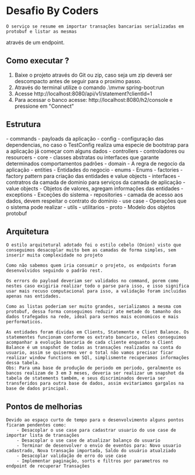 <h1>Desafio By Coders</h1>

    O serviço se resume em importar transações bancarias serializadas em protobuf e listar as mesmas
através de um endpoint.

<h2>Como executar ?</h2>

1. Baixe o projeto através do Git ou zip, caso seja um zip deverá ser descompacto antes de seguir para o proximo passo.
2. Através do terminal utilize o comando .\mvnw spring-boot:run
3. Acesse http://localhost:8080/api/v1/statement?clientId=1
4. Para acessar o banco acesse: http://localhost:8080/h2/console e pressione em "Connect"

<h2>Estrutura</h2>
 - commands - payloads da aplicação
 - config - configuração das dependencias, no caso o TestConfig realiza uma especie de bootstrap para a aplicação já começar com alguns dados
 - controllers - controladores ou resourcers
 - core - classes abstratas ou interfaces que garante determinados comportamentos padrões
 - domain - A regra de negocio da aplicação
   - entities - Entidades do negocio
   - enums - Enums
   - factories - factory pattern para criação das entidades e value objects
   - interfaces - contratros da camada de dominio para serviços da camada de aplicação
   - value objects - Objetos de valores, agregam informações das entidades
 - exceptions - Exceções do sistema
 - repositories - camada de acesso aos dados, devem respeitar o contrato do dominio
 - use case - Operações que o sistema pode realizar
 - utils - utilitarios
 - proto - Modelo dos objetos protobuf

<h2>Arquitetura</h2>

    O estilo arquitetural adotado foi o estilo cebelo (Onion) visto que conseguimos desacoplar muito bem as camadas de forma simples, sem inserir muita complexidade no projeto

    Como não sabemos quem iria consumir o projeto, os endpoints foram desenvolvidos seguindo o padrão rest.

    Os errors do payload deveriam ser validados no command, porem como nestes caso exigiria realizar todo o parse para isso, e isso significa usar mais recuso computacional para isso, a validação foram incluidas apenas nas entidades.

    Como as listas poderiam ser muito grandes, serializamos a mesma com protobuf, dessa forma conseguimos reduzir ate metade do tamanho dos dados trafegados na rede, ideal para sermos mais economicos e mais performaticos.

    As entidades foram dividas em Clients, Statemente e Client Balance. Os statementes funcionam conforme os extrato bancario, neles conseguimos acompanhar a evolução bancaria de cada cliente enquanto o Client Balance é um snapshot de todas as transações realizadas na conta do usuario, assim se quisermos ver o total não vamos precisar ficar realizar window functions em SQl, simplismente recuperamos informações dessa tabela.
    Obs: Para uma base de produção de periodo em periodo, geralmente os bancos realizam de 3 em 3 meses, deveria ser realizar um snapshot da tabela de statements também, e seus discriminados deveria ser transferidos para outra base de dados, assim evitariamos gargalos na base de dados principal. 

<h2>Pontos de melhorias</h2>

    Devido ao espaço curto de tempo para o desenvolvimento alguns pontos ficaram pendentes como:
        - Desacoplar o use case para cadastrar usuario do use case de importar lista de transações
        - Desacoplar o use case de atualizar balanço do usuario
        - Terminar de desenvolver o envio de eventos para: Novo usuario cadastrado, Nova transação importada, Saldo do usuário atualziado
        - Desacoplar validação de erro do use case
        - Implementar paginação, sorts e filtros por parametros no endpoint de recuperar Transações

        
    

